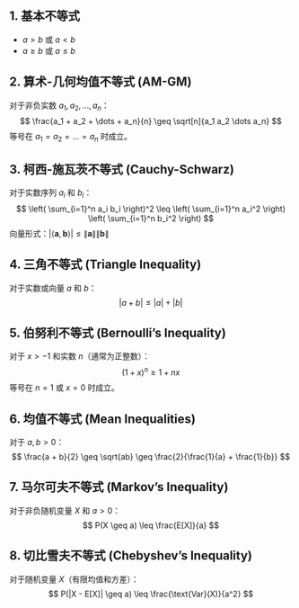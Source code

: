 ## 1. 基本不等式

- $a > b$ 或 $a < b$
- $a \geq b$ 或 $a \leq b$

## 2. 算术-几何均值不等式 (AM-GM)

对于非负实数 $a_1, a_2, \dots, a_n$：
$$
\frac{a_1 + a_2 + \dots + a_n}{n} \geq \sqrt[n]{a_1 a_2 \dots a_n}
$$
等号在 $a_1 = a_2 = \dots = a_n$ 时成立。

## 3. 柯西-施瓦茨不等式 (Cauchy-Schwarz)

对于实数序列 $a_i$ 和 $b_i$：
$$
\left( \sum_{i=1}^n a_i b_i \right)^2 \leq \left( \sum_{i=1}^n a_i^2 \right) \left( \sum_{i=1}^n b_i^2 \right)
$$
向量形式：$|\langle \mathbf{a}, \mathbf{b} \rangle| \leq \|\mathbf{a}\| \|\mathbf{b}\|$

## 4. 三角不等式 (Triangle Inequality)

对于实数或向量 $a$ 和 $b$：
$$
|a + b| \leq |a| + |b|
$$

## 5. 伯努利不等式 (Bernoulli’s Inequality)
对于 $x > -1$ 和实数 $n$（通常为正整数）：
$$
(1 + x)^n \geq 1 + nx
$$
等号在 $n = 1$ 或 $x = 0$ 时成立。

## 6. 均值不等式 (Mean Inequalities)

对于 $a, b > 0$：
$$
\frac{a + b}{2} \geq \sqrt{ab} \geq \frac{2}{\frac{1}{a} + \frac{1}{b}}
$$

## 7. 马尔可夫不等式 (Markov’s Inequality)

对于非负随机变量 $X$ 和 $a > 0$：
$$
P(X \geq a) \leq \frac{E[X]}{a}
$$

## 8. 切比雪夫不等式 (Chebyshev’s Inequality)

对于随机变量 $X$（有限均值和方差）：
$$
P(|X - E[X]| \geq a) \leq \frac{\text{Var}(X)}{a^2}
$$